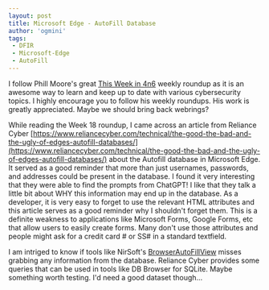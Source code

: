 ```yaml
---
layout: post
title: Microsoft Edge - AutoFill Database
author: 'ogmini'
tags:
 - DFIR
 - Microsoft-Edge
 - AutoFill
---
```


I follow Phill Moore's great [This Week in 4n6](https://thisweekin4n6.com/) weekly roundup as it is an awesome way to learn and keep up to date with various cybersecurity topics. I highly encourage you to follow his weekly roundups. His work is greatly appreciated. Maybe we should bring back webrings?

While reading the Week 18 roundup, I came across an article from Reliance Cyber [https://www.reliancecyber.com/technical/the-good-the-bad-and-the-ugly-of-edges-autofill-databases/](https://www.reliancecyber.com/technical/the-good-the-bad-and-the-ugly-of-edges-autofill-databases/) about the Autofill database in Microsoft Edge. It served as a good reminder that more than just usernames, passwords, and addresses could be present in the database. I found it very interesting that they were able to find the prompts from ChatGPT! I like that they talk a little bit about WHY this information may end up in the database. As a developer, it is very easy to forget to use the relevant HTML attributes and this article serves as a good reminder why I shouldn't forget them. This is a definite weakness to applications like Microsoft Forms, Google Forms, etc that allow users to easily create forms. Many don't use those attributes and people might ask for a credit card # or SS# in a standard textfield.

I am intriged to know if tools like NirSoft's [BrowserAutoFillView](https://www.nirsoft.net/utils/web_browser_autofill_view.html) misses grabbing any information from the database. Reliance Cyber provides some queries that can be used in tools like DB Browser for SQLite. Maybe something worth testing. I'd need a good dataset though...
